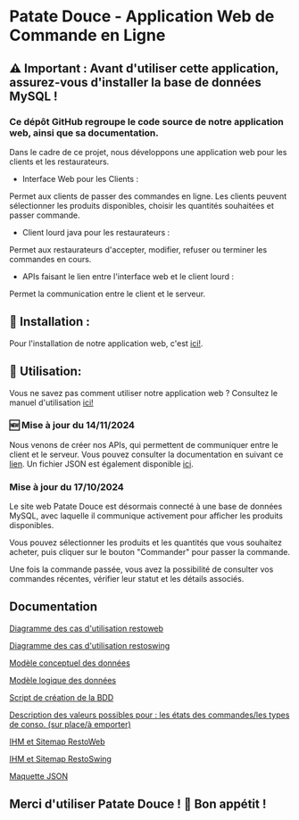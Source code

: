 # Patate Douce - Application Web de Commande en Ligne

## ⚠️ Important : Avant d'utiliser cette application, assurez-vous d'installer la base de données MySQL !

### Ce dépôt GitHub regroupe le code source de notre application web, ainsi que sa documentation.

Dans le cadre de ce projet, nous développons une application web pour les clients et les restaurateurs.

- Interface Web pour les Clients :

Permet aux clients de passer des commandes en ligne.
Les clients peuvent sélectionner les produits disponibles, choisir les quantités souhaitées et passer commande.

- Client lourd java pour les restaurateurs :

Permet aux restaurateurs d'accepter, modifier, refuser ou terminer les commandes en cours. 

- APIs faisant le lien entre l'interface web et le client lourd : 

Permet la communication entre le client et le serveur.

## 🔧 Installation :

Pour l'installation de notre application web, c'est [ici!](Documentation/Lot-6/Manuels/Installation.md).

## 🔧 Utilisation:

Vous ne savez pas comment utiliser notre application web ? Consultez le manuel d'utilisation [ici!](Documentation/Lot-6/Manuels/Utilisation.md)

### 🆕 Mise à jour du 14/11/2024

Nous venons de créer nos APIs, qui permettent de communiquer entre le client et le serveur.
Vous pouvez consulter la documentation en suivant ce [lien](Documentation/lot-5/doc_APIs.md).
Un fichier JSON est également disponible [ici](Documentation/lot-5/commandes_en_attente.json).

### Mise à jour du 17/10/2024

Le site web Patate Douce est désormais connecté à une base de données MySQL, avec laquelle il communique activement pour afficher les produits disponibles.

Vous pouvez sélectionner les produits et les quantités que vous souhaitez acheter, puis cliquer sur le bouton "Commander" pour passer la commande.

Une fois la commande passée, vous avez la possibilité de consulter vos commandes récentes, vérifier leur statut et les détails associés.

## Documentation 
[Diagramme des cas d'utilisation restoweb ](Documentation/Lot-1/DCU_RESTOWEB.png)

[Diagramme des cas d'utilisation restoswing ](Documentation/Lot-1/DCU_RESTOSWING.png)

[Modèle conceptuel des données](Documentation/Lot-1/MCD_APPRESTO.png)

[Modèle logique des données](Documentation/Lot-1/MLD_APPRESTO.png)

[Script de création de la BDD](sql/appresto.sql)

[Description des valeurs possibles pour : les états des commandes/les types de conso. (sur place/à emporter)](Documentation/Lot-6/Documents/etats_possibles.md)

[IHM et Sitemap RestoWeb](Documentation/Lot-1/Restoweb-%20Client.pdf)

[IHM et Sitemap RestoSwing](Documentation/Lot-1/RestoWeb%20-%20Java.pdf)

[Maquette JSON](Documentation/lot-5/commandes_en_attente.json)

## Merci d'utiliser Patate Douce ! 🍠 Bon appétit !